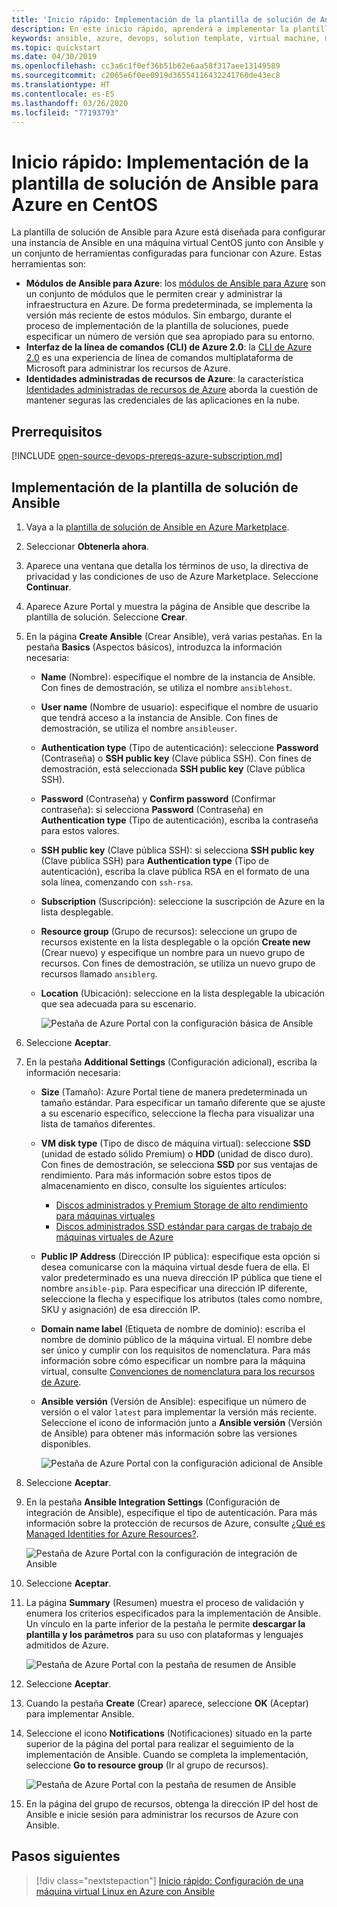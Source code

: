 ```yaml
---
title: 'Inicio rápido: Implementación de la plantilla de solución de Ansible para Azure en CentOS'
description: En este inicio rápido, aprenderá a implementar la plantilla de solución de Ansible en una máquina virtual CentOS hospedada en Azure, junto con herramientas configuradas para funcionar con Azure.
keywords: ansible, azure, devops, solution template, virtual machine, managed identities for azure resources, centos, red hat
ms.topic: quickstart
ms.date: 04/30/2019
ms.openlocfilehash: cc3a6c1f0ef36b51b62e6aa58f317aee13149589
ms.sourcegitcommit: c2065e6f0ee0919d36554116432241760de43ec8
ms.translationtype: HT
ms.contentlocale: es-ES
ms.lasthandoff: 03/26/2020
ms.locfileid: "77193793"
---
```

# <a name="quickstart-deploy-the-ansible-solution-template-for-azure-to-centos"></a>Inicio rápido: Implementación de la plantilla de solución de Ansible para Azure en CentOS

La plantilla de solución de Ansible para Azure está diseñada para configurar una instancia de Ansible en una máquina virtual CentOS junto con Ansible y un conjunto de herramientas configuradas para funcionar con Azure. Estas herramientas son:

- **Módulos de Ansible para Azure**: los [módulos de Ansible para Azure](./ansible-matrix.md) son un conjunto de módulos que le permiten crear y administrar la infraestructura en Azure. De forma predeterminada, se implementa la versión más reciente de estos módulos. Sin embargo, durante el proceso de implementación de la plantilla de soluciones, puede especificar un número de versión que sea apropiado para su entorno.
- **Interfaz de la línea de comandos (CLI) de Azure 2.0**: la [CLI de Azure 2.0](/cli/azure/?view=azure-cli-latest) es una experiencia de línea de comandos multiplataforma de Microsoft para administrar los recursos de Azure. 
- **Identidades administradas de recursos de Azure**: la característica [Identidades administradas de recursos de Azure](/azure/active-directory/managed-identities-azure-resources/overview) aborda la cuestión de mantener seguras las credenciales de las aplicaciones en la nube.

## <a name="prerequisites"></a>Prerrequisitos

[!INCLUDE [open-source-devops-prereqs-azure-subscription.md](../../includes/open-source-devops-prereqs-azure-subscription.md)]

## <a name="deploy-the-ansible-solution-template"></a>Implementación de la plantilla de solución de Ansible

1. Vaya a la [plantilla de solución de Ansible en Azure Marketplace](https://azuremarketplace.microsoft.com/en-%20%20us/marketplace/apps/azure-oss.ansible?tab=Overview).

1. Seleccionar **Obtenerla ahora**.

1. Aparece una ventana que detalla los términos de uso, la directiva de privacidad y las condiciones de uso de Azure Marketplace. Seleccione **Continuar**.

1. Aparece Azure Portal y muestra la página de Ansible que describe la plantilla de solución. Seleccione **Crear**.

1. En la página **Create Ansible** (Crear Ansible), verá varias pestañas. En la pestaña **Basics** (Aspectos básicos), introduzca la información necesaria:

   - **Name** (Nombre): especifique el nombre de la instancia de Ansible. Con fines de demostración, se utiliza el nombre `ansiblehost`.
   - **User name** (Nombre de usuario): especifique el nombre de usuario que tendrá acceso a la instancia de Ansible. Con fines de demostración, se utiliza el nombre `ansibleuser`.
   - **Authentication type** (Tipo de autenticación): seleccione **Password** (Contraseña) o **SSH public key** (Clave pública SSH). Con fines de demostración, está seleccionada **SSH public key** (Clave pública SSH).
   - **Password** (Contraseña) y **Confirm password** (Confirmar contraseña): si selecciona **Password** (Contraseña) en **Authentication type** (Tipo de autenticación), escriba la contraseña para estos valores.
   - **SSH public key** (Clave pública SSH): si selecciona **SSH public key** (Clave pública SSH) para **Authentication type** (Tipo de autenticación), escriba la clave pública RSA en el formato de una sola línea, comenzando con `ssh-rsa`.
   - **Subscription** (Suscripción): seleccione la suscripción de Azure en la lista desplegable.
   - **Resource group** (Grupo de recursos): seleccione un grupo de recursos existente en la lista desplegable o la opción **Create new** (Crear nuevo) y especifique un nombre para un nuevo grupo de recursos. Con fines de demostración, se utiliza un nuevo grupo de recursos llamado `ansiblerg`.
   - **Location** (Ubicación): seleccione en la lista desplegable la ubicación que sea adecuada para su escenario.

     ![Pestaña de Azure Portal con la configuración básica de Ansible](./media/ansible-quick-deploy-solution-template/portal-ansible-setup-tab-1.png)

1. Seleccione **Aceptar**.

1. En la pestaña **Additional Settings** (Configuración adicional), escriba la información necesaria:

   - **Size** (Tamaño): Azure Portal tiene de manera predeterminada un tamaño estándar. Para especificar un tamaño diferente que se ajuste a su escenario específico, seleccione la flecha para visualizar una lista de tamaños diferentes.
   - **VM disk type** (Tipo de disco de máquina virtual): seleccione **SSD** (unidad de estado sólido Premium) o **HDD** (unidad de disco duro). Con fines de demostración, se selecciona **SSD** por sus ventajas de rendimiento. Para más información sobre estos tipos de almacenamiento en disco, consulte los siguientes artículos:
       - [Discos administrados y Premium Storage de alto rendimiento para máquinas virtuales](/azure/virtual-machines/windows/premium-storage)
       - [Discos administrados SSD estándar para cargas de trabajo de máquinas virtuales de Azure](/azure/virtual-machines/windows/disks-standard-ssd)
   - **Public IP Address** (Dirección IP pública): especifique esta opción si desea comunicarse con la máquina virtual desde fuera de ella. El valor predeterminado es una nueva dirección IP pública que tiene el nombre `ansible-pip`. Para especificar una dirección IP diferente, seleccione la flecha y especifique los atributos (tales como nombre, SKU y asignación) de esa dirección IP. 
   - **Domain name label** (Etiqueta de nombre de dominio): escriba el nombre de dominio público de la máquina virtual. El nombre debe ser único y cumplir con los requisitos de nomenclatura. Para más información sobre cómo especificar un nombre para la máquina virtual, consulte [Convenciones de nomenclatura para los recursos de Azure](/azure/architecture/best-practices/resource-naming).
   - **Ansible versión** (Versión de Ansible): especifique un número de versión o el valor `latest` para implementar la versión más reciente. Seleccione el icono de información junto a **Ansible versión** (Versión de Ansible) para obtener más información sobre las versiones disponibles.

     ![Pestaña de Azure Portal con la configuración adicional de Ansible](./media/ansible-quick-deploy-solution-template/portal-ansible-setup-tab-2.png)

1. Seleccione **Aceptar**.

1. En la pestaña **Ansible Integration Settings** (Configuración de integración de Ansible), especifique el tipo de autenticación. Para más información sobre la protección de recursos de Azure, consulte [¿Qué es Managed Identities for Azure Resources?](/azure/active-directory/managed-identities-azure-resources/overview).

    ![Pestaña de Azure Portal con la configuración de integración de Ansible](./media/ansible-quick-deploy-solution-template/portal-ansible-setup-tab-3.png)

1. Seleccione **Aceptar**.

1. La página **Summary** (Resumen) muestra el proceso de validación y enumera los criterios especificados para la implementación de Ansible. Un vínculo en la parte inferior de la pestaña le permite **descargar la plantilla y los parámetros** para su uso con plataformas y lenguajes admitidos de Azure. 

     ![Pestaña de Azure Portal con la pestaña de resumen de Ansible](./media/ansible-quick-deploy-solution-template/portal-ansible-setup-tab-4.png)

1. Seleccione **Aceptar**.

1. Cuando la pestaña **Create** (Crear) aparece, seleccione **OK** (Aceptar) para implementar Ansible.

1. Seleccione el icono **Notifications** (Notificaciones) situado en la parte superior de la página del portal para realizar el seguimiento de la implementación de Ansible. Cuando se completa la implementación, seleccione **Go to resource group** (Ir al grupo de recursos). 

     ![Pestaña de Azure Portal con la pestaña de resumen de Ansible](./media/ansible-quick-deploy-solution-template/portal-ansible-setup-complete.png)

1. En la página del grupo de recursos, obtenga la dirección IP del host de Ansible e inicie sesión para administrar los recursos de Azure con Ansible.

## <a name="next-steps"></a>Pasos siguientes

> [!div class="nextstepaction"] 
> [Inicio rápido: Configuración de una máquina virtual Linux en Azure con Ansible](./ansible-create-vm.md)